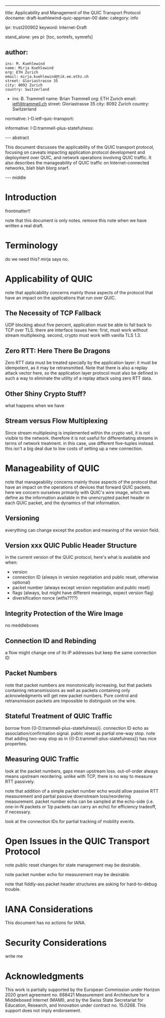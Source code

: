 ---
title: Applicability and Management of the QUIC Transport Protocol
docname: draft-kuehlewind-quic-appman-00
date:
category: info

ipr: trust200902
keyword: Internet-Draft

stand_alone: yes
pi: [toc, sortrefs, symrefs]

author:
  -
    ins: M. Kuehlewind
    name: Mirja Kuehlewind
    org: ETH Zurich
    email: mirja.kuehlewind@tik.ee.ethz.ch
    street: Gloriastrasse 35
    city: 8092 Zurich
    country: Switzerland
-
    ins: B. Trammell
    name: Brian Trammell
    org: ETH Zurich
    email: ietf@trammell.ch
    street: Gloriastrasse 35
    city: 8092 Zurich
    country: Switzerland

normative:
  I-D.ietf-quic-transport:

informative:
  I-D.trammell-plus-statefulness:

--- abstract

This document discusses the applicability of the QUIC transport protocol,
focusing on caveats impacting application protocol development and deployment
over QUIC, and network operations involving QUIC traffic. It also describes
the manageability of QUIC traffic on Internet-connected networks, blah blah
blorg snarf.

--- middle

# Introduction

frontmatter!!

note that this document is only notes. remove this note when we have written a
real draft.

# Terminology

do we need this? mirja says no.

# Applicability of QUIC

note that applicability concerns mainly those aspects of the protocol that
have an impact on the applications that run over QUIC.

## The Necessity of TCP Fallback

UDP blocking about five percent, application must be able to fall back to TCP
over TLS. there are interface issues here: first, must work without stream
multiplexing. second, crypto must work with vanilla TLS 1.3.

## Zero RTT: Here There Be Dragons

Zero RTT data must be treated specially by the application layer: it must be
idempotent, as it may be retransmitted. Note that there is also a replay
attack vector here, so the application layer protocol must also be defined in
such a way to eliminate the utility of a replay attack using zero RTT data.

## Other Shiny Crypto Stuff?

what happens when we have 

## Stream versus Flow Multiplexing

Since stream multiplexing is implemented within the crypto veil, it is not
visible to the network. therefore it is not useful for differentiating streams
in terms of network treatment. in this case, use different five-tuples
instead. this isn't a big deal due to low costs of setting up a new
connection.

# Manageability of QUIC

note that manageability concerns mainly those aspects of the protocol that
have an impact on the operations of devices that forward QUIC packets. here we
concern ourselves primarily with QUIC's wire image, which we define as the
information available in the unencrypted packet header in each QUIC packet,
and the dynamics of that information.

## Versioning

everything can change except the position and meaning of the version field. 

## Version xxx QUIC Public Header Structure

in the current version of the QUIC protocol, here's what is available and when:

- version 
- connection ID (always in version negotiation and public reset, otherwise optional)
- packet number (always except version negotiation and public reset)
- flags (always, but might have different meanings, expect version flag)
- diversification nonce (wtfis????)

## Integrity Protection of the Wire Image

no meddleboxes

## Connection ID and Rebinding

a flow might change one of its IP addresses but keep the same connection ID

## Packet Numbers

note that packet numbers are monotonically increasing, but that packets
containing retransmissions as well as packets containing only acknowledgments
will get new packet numbers. Pure control and retransmission packets are
impossible to distinguish on the wire.

## Stateful Treatment of QUIC Traffic

borrow from {{I-D.trammell-plus-statefulness}}. connection ID echo as
association/confirmation signal. public reset as partial one-way stop. note
that adding two-way stop as in {{I-D.trammell-plus-statefulness}} has nice
properties.

## Measuring QUIC Traffic

look at the packet numbers, gaps mean upstream loss. out-of-order always means
upstream reordering. unlike with TCP, there is no way to measure RTT
passively.

note that addition of a simple packet number echo would allow passive RTT
measurement and partial passive downstream loss/reordering measurement. packet
number echo can be sampled at the echo-side (i.e. one-in-N packets or 1/p
packets can carry an echo) for efficiency tradeoff, if necessary.

look at the connection IDs for partial tracking of mobility events.

# Open Issues in the QUIC Transport Protocol

note public reset changes for state management may be desirable.

note packet number echo for measurement may be desirable.

note that fiddly-ass packet header structures are asking for hard-to-debug trouble.

# IANA Considerations

This document has no actions for IANA. 

# Security Considerations

write me

# Acknowledgments

This work is partially supported by the European Commission under Horizon 2020
grant agreement no. 688421 Measurement and Architecture for a Middleboxed
Internet (MAMI), and by the Swiss State Secretariat for Education, Research,
and Innovation under contract no. 15.0268. This support does not imply
endorsement.
